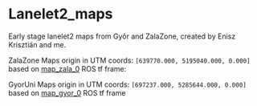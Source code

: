 # Lanelet2_maps

Early stage lanelet2 maps from Győr and ZalaZone, created by Enisz Krisztián and me.

ZalaZone Maps origin in UTM coords: `[639770.000, 5195040.000, 0.000]` based on [map_zala_0](https://github.com/szenergy/szenergy-public-resources/wiki/H-TF) ROS tf frame: 

GyorUni Maps origin in UTM coords: `[697237.000, 5285644.000, 0.000]` based on [map_gyor_0](https://github.com/szenergy/szenergy-public-resources/wiki/H-TF) ROS tf frame


